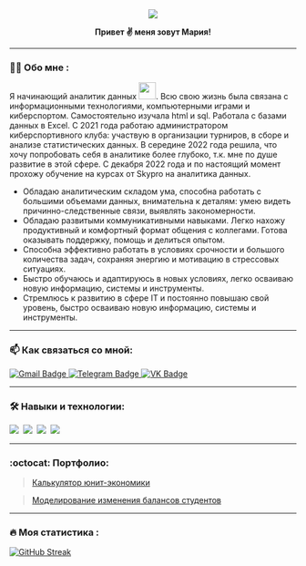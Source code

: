 <!-- BLOG-POST-LIST:START --> 
<div id="header" align="center">
  <img src="https://user-images.githubusercontent.com/74038190/221352975-94759904-aa4c-4032-a8ab-b546efb9c478.gif" />
 
<div id="header" align="center">

  <b> Привет ✌️ меня зовут Мария! </b>
   
---
<div id="header" align="left">  
  
### :woman_technologist: Обо мне :
  
  Я начинающий аналитик данных <img src="https://repository-images.githubusercontent.com/462900780/0a10af70-6cbf-46df-9071-0ff586a3b1d6" width="30">. Всю свою жизнь была связана с информационными технологиями, компьютерными играми и киберспортом. Самостоятельно изучала html и sql. Работала с базами данных в Excel. С 2021 года работаю администратором киберспортивного клуба: участвую в организации турниров, в сборе и анализе статистических данных. В середине 2022 года решила, что хочу попробовать себя в аналитике более глубоко, т.к. мне по душе развитие в этой сфере. С декабря 2022 года и по настоящий момент прохожу обучение на курсах от Skypro на аналитика данных.

  
- Обладаю аналитическим складом ума, способна работать с большими объемами данных, внимательна к деталям: умею видеть причинно-следственные связи, выявлять закономерности.
- Обладаю развитыми коммуникативными навыками. Легко нахожу продуктивный и комфортный формат общения с коллегами. Готова оказывать поддержку, помощь и делиться опытом.
- Способна эффективно работать в условиях срочности и большого количества задач, сохраняя энергию и мотивацию в стрессовых ситуациях.
- Быстро обучаюсь и адаптируюсь в новых условиях, легко осваиваю новую информацию, системы и инструменты.
- Стремлюсь к развитию в сфере IT и постоянно повышаю свой уровень, быстро осваиваю новую информацию, системы и инструменты.


---
<div id="header" align="left">  
  
### 📫 Как связаться со мной: 
 
<div id="badges">
  <a href="mailto:maru.gonchar@gmail.com"> 
    <img src="https://img.shields.io/badge/GMail-red?style=for-the-badge&logo=Gmail&logoColor=white" alt="Gmail Badge"/>
  </a>
   <a href="https://t.me/maru_gonchar">
    <img src="https://img.shields.io/badge/Telegram-blue?style=for-the-badge&logo=telegram&logoColor=white" alt="Telegram Badge"/>
  </a>
  <a href="https://vk.com/marugonchar">
    <img src="https://img.shields.io/badge/VK-blue?style=for-the-badge&logo=VK&logoColor=white" alt="VK Badge"/>
  </a>
</div>
  <img src="https://komarev.com/ghpvc/maruhale&style=flat-square&color=blue" alt=""/>
  
  ---
  <div id="header" align="left">  
    
### 🛠️ Навыки и технологии:

  <div>
  <img src="https://camo.githubusercontent.com/918fce8d50581bd97b7133e677a78ed2cad14f970522f219daaeb6d1c81060e1/68747470733a2f2f696d672e736869656c64732e696f2f62616467652f6d7973716c2d2532333030662e7376673f7374796c653d666f722d7468652d6261646765266c6f676f3d6d7973716c266c6f676f436f6c6f723d7768697465" />&nbsp;
  <img src="https://camo.githubusercontent.com/a1b2dac5667822ee0d98ae6d799da61987fd1658dfeb4d2ca6e3c99b1535ebd8/68747470733a2f2f696d672e736869656c64732e696f2f62616467652f707974686f6e2d3336373041303f7374796c653d666f722d7468652d6261646765266c6f676f3d707974686f6e266c6f676f436f6c6f723d666664643534" />&nbsp;
  <img src="https://camo.githubusercontent.com/890904a688ecd46a273f0a19c32721ccd49d6e9fab9f3900369e95e17f2f24e1/68747470733a2f2f696d672e736869656c64732e696f2f62616467652f4d6963726f736f66745f457863656c2d3231373334363f7374796c653d666f722d7468652d6261646765266c6f676f3d6d6963726f736f66742d657863656c266c6f676f436f6c6f723d7768697465"  />&nbsp;
  <img src="https://camo.githubusercontent.com/48b98fab59339b28398f66e084ebd2a63216736fca6d064f431f179fa51438ee/68747470733a2f2f696d672e736869656c64732e696f2f62616467652f4d6963726f736f66745f506f776572506f696e742d4237343732413f7374796c653d666f722d7468652d6261646765266c6f676f3d6d6963726f736f66742d706f776572706f696e74266c6f676f436f6c6f723d7768697465" />&nbsp;
</div>
    
---
<div id="header" align="left">  
  
### :octocat: Портфолио: 
  
> <a href="https://github.com/maruhale/unit-economy-calculator"> Калькулятор юнит-экономики</a> 
  
> <a href="https://github.com/maruhale/project-modeling-changes-in-student-balances"> Моделирование изменения балансов студентов</a> 

---

### :fire: Моя статистика :

 [![GitHub Streak](http://github-readme-streak-stats.herokuapp.com?user=maruhale&theme=tokyonight-duo&locale=ru)](https://git.io/streak-stats)
  <!-- BLOG-POST-LIST:END -->

